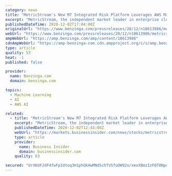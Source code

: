 ```yaml
---
category: news
title: "MetricStream's New M7 Integrated Risk Platform Leverages AWS Machine Learning"
excerpt: "MetricStream, the independent market leader in enterprise cloud applications for Governance, Risk, and Compliance (GRC),"
publishedDateTime: 2020-12-02T17:04:00Z
originalUrl: "https://www.benzinga.com/pressreleases/20/12/n18613986/metricstreams-new-m7-integrated-risk-platform-leverages-aws-machine-learning"
webUrl: "https://www.benzinga.com/pressreleases/20/12/n18613986/metricstreams-new-m7-integrated-risk-platform-leverages-aws-machine-learning"
ampWebUrl: "https://amp.benzinga.com/amp/content/18613986"
cdnAmpWebUrl: "https://amp-benzinga-com.cdn.ampproject.org/c/s/amp.benzinga.com/amp/content/18613986"
type: article
quality: 53
heat: -1
published: false

provider:
  name: Benzinga.com
  domain: benzinga.com

topics:
  - Machine Learning
  - AI
  - AWS AI

related:
  - title: "MetricStream's New M7 Integrated Risk Platform Leverages AWS Machine Learning"
    excerpt: "MetricStream, the independent market leader in enterprise cloud applications for Governance, Risk, and Compliance (GRC), announced enhancements to its cloud-native M7 Integrated Risk Platform that is intelligent by design,"
    publishedDateTime: 2020-12-02T12:43:00Z
    webUrl: "https://markets.businessinsider.com/news/stocks/metricstream-s-new-m7-integrated-risk-platform-leverages-aws-machine-learning-1029857689"
    type: article
    provider:
      name: Business Insider
      domain: businessinsider.com
    quality: 63

secured: "UrXKUFJdF4fwFp1Utoq3H1phQkHwMNdSchTVSfuOW92o/xexXBmzIzFQTONpeX7zjewZunC5RWASiN1JGKw8N+8JjlOT6jIY2GMPdV2YaLtfHenUtc/gGB+ke7DEL3XlkLgtmcIusbmu2uqH+PdMBhyJ4+dyzaqABOLMcUtJ2Oim/K4FkgV1tarFNCJGb5q0v490277lxa3hfgKJ2WhKPZ8pjxXs6HlULNcp3ewZvZpw4pmkXaWwyFOwkj6SqZMq4cSWfA54e+Wi9WNThQcU8/mPwmv7eJx6lRLOktP5dAxpZcJVI7yLDtiX8bgj5/EueZWkn+Ygb1B8Z/6OCjzxflTZdFywvybJxVzMZObY8mI=;GmNBnC9s3Nx1RH3Dk7A3Fg=="
---
```


